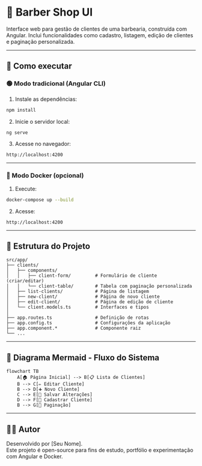 
# 💈 Barber Shop UI

Interface web para gestão de clientes de uma barbearia, construída com Angular. Inclui funcionalidades como cadastro, listagem, edição de clientes e paginação personalizada.

---

## 🚀 Como executar

### 🟢 Modo tradicional (Angular CLI)

1. Instale as dependências:
```bash
npm install
```

2. Inicie o servidor local:
```bash
ng serve
```

3. Acesse no navegador:
```
http://localhost:4200
```

---

### 🐳 Modo Docker (opcional)

1. Execute:
```bash
docker-compose up --build
```

2. Acesse:
```
http://localhost:4200
```

---

## 🧱 Estrutura do Projeto

```
src/app/
├── clients/
│   ├── components/
│   │   ├── client-form/         # Formulário de cliente (criar/editar)
│   │   └── client-table/        # Tabela com paginação personalizada
│   ├── list-clients/            # Página de listagem
│   ├── new-client/              # Página de novo cliente
│   ├── edit-client/             # Página de edição de cliente
│   └── client.models.ts         # Interfaces e tipos
│
├── app.routes.ts                # Definição de rotas
├── app.config.ts                # Configurações da aplicação
├── app.component.*              # Componente raiz
└── ...
```

---

## 🔁 Diagrama Mermaid - Fluxo do Sistema

```mermaid
flowchart TB
    A[🏠 Página Inicial] --> B[📋 Lista de Clientes]
    B --> C[✏️ Editar Cliente]
    B --> D[➕ Novo Cliente]
    C --> E[💾 Salvar Alterações]
    D --> F[💾 Cadastrar Cliente]
    B --> G[🔄 Paginação]
```

---

## 👨‍💻 Autor

Desenvolvido por [Seu Nome].  
Este projeto é open-source para fins de estudo, portfólio e experimentação com Angular e Docker.

